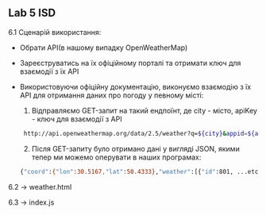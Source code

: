 ## Lab 5 ISD

6.1 Сценарій використання:
- Обрати API(в нашому випадку OpenWeatherMap)
- Зареєструватись на їх офіційному порталі та отримати ключ для взаємодії з їх API
- Використовуючи офіційну документацію, виконуємо взаємодію з їх API для отримання даних про погоду у певному місті:
  
  1) Відправляємо GET-запит на такий ендпоїнт, де сity - місто, apiKey - ключ для взаємодії з API
   ```bash
    http://api.openweathermap.org/data/2.5/weather?q=${city}&appid=${apiKey}
    ```
  2) Після GET-запиту було отримано дані у вигляді JSON, якими тепер ми можемо оперувати в наших програмах:
    ```bash
    {"coord":{"lon":30.5167,"lat":50.4333},"weather":[{"id":801, ...etc
    ```
    

6.2 -> weather.html

6.3 -> index.js
